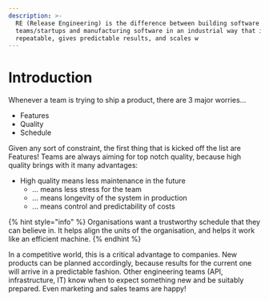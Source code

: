 ```yaml
---
description: >-
  RE (Release Engineering) is the difference between building software in small
  teams/startups and manufacturing software in an industrial way that is
  repeatable, gives predictable results, and scales w
---
```


# Introduction

Whenever a team is trying to ship a product, there are 3 major worries…

* Features
* Quality
* Schedule

Given any sort of constraint, the first thing that is kicked off the list are Features! Teams are always aiming for top notch quality, because high quality brings with it many advantages:

* High quality means less maintenance in the future 
  * … means less stress for the team
  * … means longevity of the system in production
  * ... means control and predictability of costs

{% hint style="info" %}
Organisations want a trustworthy schedule that they can believe in. It helps align the units of the organisation, and helps it work like an efficient machine.
{% endhint %}

In a competitive world, this is a critical advantage to companies. New products can be planned accordingly, because results for the current one will arrive in a predictable fashion. Other engineering teams \(API, infrastructure, IT\) know when to expect something new and be suitably prepared. Even marketing and sales teams are happy!


